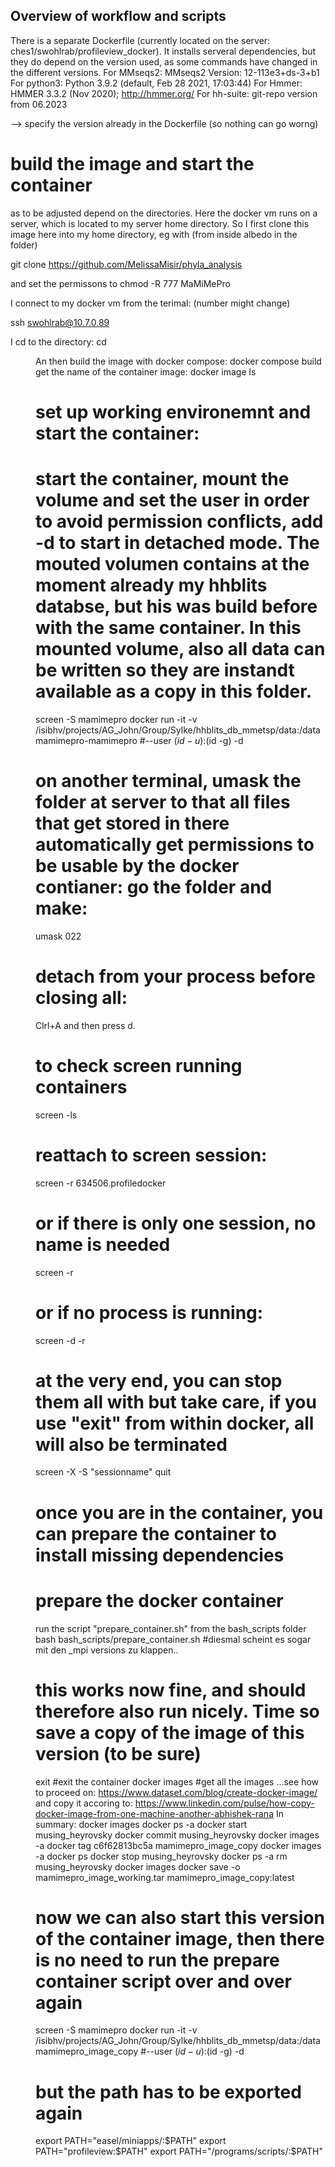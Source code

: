## Overview of workflow and scripts

There is a separate Dockerfile (currently located on the server: ches1/swohlrab/profileview_docker). It installs serveral dependencies, but they do depend on the version used, as some commands have changed in the different versions.
For MMseqs2: MMseqs2 Version: 12-113e3+ds-3+b1 
For python3: Python 3.9.2 (default, Feb 28 2021, 17:03:44)
For Hmmer: HMMER 3.3.2 (Nov 2020); http://hmmer.org/
For hh-suite: git-repo version from 06.2023

--> specify the version already in the Dockerfile (so nothing can go worng)

# build the image and start the container
as to be adjusted depend on the directories. Here the docker vm runs on a server, which is located to my server home directory. So I first clone this image here into my home directory, eg with (from inside albedo in the folder)

git clone https://github.com/MelissaMisir/phyla_analysis

and set the permissons to
chmod -R 777 MaMiMePro


I connect to my docker vm from the terimal: (number might change)

ssh swohlrab@10.7.0.89

I cd to the directory: cd <DIR>
An then build the image with docker compose: docker compose build
get the name of the container image: docker image ls

# set up working environemnt and start the container:
# start the container, mount the volume and set the user in order to avoid permission conflicts, add -d to start in detached mode. The mouted volumen contains at the moment already my hhblits databse, but his was build before with the same container. In this mounted volume, also all data can be written so they are instandt available as a copy in this folder.
screen -S mamimepro docker run -it -v /isibhv/projects/AG_John/Group/Sylke/hhblits_db_mmetsp/data:/data mamimepro-mamimepro #--user $(id -u):$(id -g) -d

# on another terminal, umask the folder at server to that all files that get stored in there automatically get permissions to be usable by the docker contianer: go the folder and make:
umask 022

# detach from your process before closing all:
Clrl+A and then press d.
# to check screen running containers
screen -ls 
# reattach to screen session:
screen -r 634506.profiledocker
# or if there is only one session, no name is needed
screen -r
# or if no process is running:
screen -d -r 
# at the very end, you can stop them all with but take care, if you use "exit" from within docker, all will also be terminated
screen -X -S "sessionname" quit

# once you are in the container, you can prepare the container to install missing dependencies
# prepare the docker container
run the script "prepare_container.sh" from the bash_scripts folder
bash bash_scripts/prepare_container.sh #diesmal scheint es sogar mit den _mpi versions zu klappen..

# this works now fine, and should therefore also run nicely. Time so save a copy of the image of this version (to be sure)
exit #exit the container
docker images #get all the images ...see how to proceed on: https://www.dataset.com/blog/create-docker-image/ and copy it accoring to: https://www.linkedin.com/pulse/how-copy-docker-image-from-one-machine-another-abhishek-rana
In summary:
docker images
docker ps -a
docker start musing_heyrovsky
docker commit musing_heyrovsky
docker images -a
docker tag c6f62813bc5a mamimepro_image_copy
docker images -a
docker ps
docker stop musing_heyrovsky
docker ps -a
rm musing_heyrovsky
docker images
docker save -o mamimepro_image_working.tar mamimepro_image_copy:latest


# now we can also start this version of the container image, then there is no need to run the prepare container script over and over again
screen -S mamimepro docker run -it -v /isibhv/projects/AG_John/Group/Sylke/hhblits_db_mmetsp/data:/data mamimepro_image_copy #--user $(id -u):$(id -g) -d
# but the path has to be exported again
export PATH="easel/miniapps/:$PATH"
export PATH="profileview:$PATH"
export PATH="/programs/scripts/:$PATH"
